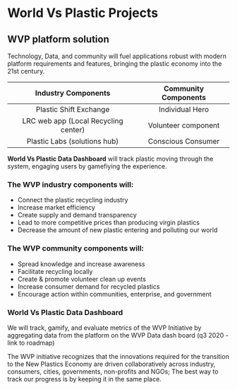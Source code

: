 # World Vs Plastic Projects 

## WVP platform solution

Technology, Data, and community will fuel  applications robust with modern platform requirements and features, bringing the plastic economy into the 21st century.   


| **Industry Components** | **Community Components**|
| :------------------: |:--------------------:| 
|Plastic Shift Exchange|Individual Hero| 
|LRC web app (Local Recycling center) | Volunteer component |
| Plastic Labs (solutions hub)|  Conscious Consumer  |

**World Vs Plastic Data Dashboard** will track plastic moving through the system, engaging users by gamefiying the experience.

### The WVP industry components will: 

- Connect the plastic recycling industry
- Increase market efficiency
- Create supply and demand transparency 
- Lead to more competitive prices than producing virgin plastics
- Decrease the amount of new plastic entering and polluting our world

### The WVP community components will: 

- Spread knowledge and  increase awareness
- Facilitate recycling locally 
- Create & promote volunteer clean up events 
- Increase consumer demand for recycled plastics
- Encourage action within communities, enterprise, and government 

### World Vs Plastic Data Dashboard

We will track, gamify, and evaluate metrics of the WVP Initiative by aggregating data from the platform on the WVP Data dash board (q3 2020 - link to roadmap)

The WVP initiative recognizes that the innovations required for the transition to the New Plastics Economy are driven collaboratively across industry, consumers, cities, governments, non-profits and  NGOs; The best way to track our progress is by keeping it in the same place. 

